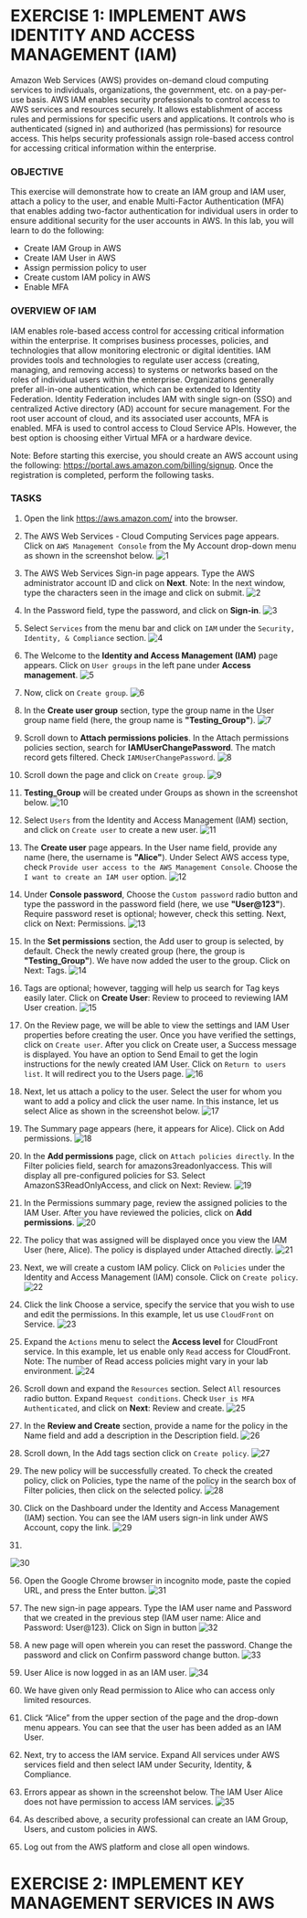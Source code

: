 # EXERCISE 1: IMPLEMENT AWS IDENTITY AND ACCESS MANAGEMENT (IAM)
Amazon Web Services (AWS) provides on-demand cloud computing services to individuals, organizations, the government, etc. on a pay-per-use basis.
AWS IAM enables security professionals to control access to AWS services and resources securely. It allows establishment of access rules and permissions for specific users and applications. It controls who is authenticated (signed in) and authorized (has permissions) for resource access. This helps security professionals assign role-based access control for accessing critical information within the enterprise.

### OBJECTIVE
This exercise will demonstrate how to create an IAM group and IAM user, attach a policy to the user, and enable Multi-Factor Authentication (MFA)
that enables adding two-factor authentication for individual users in order to ensure additional security for the user accounts in AWS.
In this lab, you will learn to do the following:
 - Create IAM Group in AWS
 - Create IAM User in AWS
 - Assign permission policy to user
 - Create custom IAM policy in AWS
 - Enable MFA

### OVERVIEW OF IAM
IAM enables role-based access control for accessing critical information within the enterprise. It comprises business processes, policies, and technologies that allow monitoring electronic or digital identities. IAM provides tools and technologies to regulate user access (creating, managing, and removing access) to systems or networks based on the roles of individual users within the enterprise. Organizations generally prefer all-in-one authentication, which can be extended to Identity Federation. Identity Federation includes IAM with single sign-on (SSO) and centralized Active directory (AD) account for secure management. For the root user account of cloud, and its associated user accounts, MFA is enabled. MFA is used to control access to Cloud Service APIs. However, the best option is choosing either Virtual MFA or a hardware device.

Note: Before starting this exercise, you should create an AWS account using the following: https://portal.aws.amazon.com/billing/signup. Once the registration is completed, perform the following tasks.

### TASKS

 1. Open the link https://aws.amazon.com/ into the browser.
 2. The AWS Web Services - Cloud Computing Services page appears. Click on `AWS Management Console` from the My Account drop-down menu as shown in the screenshot below.
    ![1](https://github.com/GTekSD/SUASS/assets/55411358/5d397059-4f1b-47c2-8b9e-388c3af2145e)
 
 3. The AWS Web Services Sign-in page appears. Type the AWS administrator account ID and click on **Next**. Note: In the next window, type the characters seen in the image and click on submit.
    ![2](https://github.com/GTekSD/SUASS/assets/55411358/1ac6e35c-f900-4378-ad78-6fce3446a440)

 4. In the Password field, type the password, and click on **Sign-in**.
    ![3](https://github.com/GTekSD/SUASS/assets/55411358/c880fdd6-e6fe-44bf-8bcb-e476b320438f)

 5. Select `Services` from the menu bar and click on `IAM` under the `Security, Identity, & Compliance` section.
    ![4](https://github.com/GTekSD/SUASS/assets/55411358/730bcd65-b8b3-4e2f-a089-5184786e15a4)

 6. The Welcome to the **Identity and Access Management (IAM)** page appears. Click on `User groups` in the left pane under **Access management**.
     ![5](https://github.com/GTekSD/SUASS/assets/55411358/04f0132d-3a40-4185-9163-a5c086305be2)

 7. Now, click on `Create group`.
     ![6](https://github.com/GTekSD/SUASS/assets/55411358/fd34a73d-314a-48ae-9b0b-8f645b01a2ec)

 8. In the **Create user group** section, type the group name in the User group name field (here, the group name is **"Testing_Group"**).
     ![7](https://github.com/GTekSD/SUASS/assets/55411358/222ed7ef-0fdd-4f3b-9a24-aa6d3bb0e66f)
     
 9. Scroll down to **Attach permissions policies**. In the Attach permissions policies section, search for **IAMUserChangePassword**. The match record gets filtered. Check `IAMUserChangePassword`.
     ![8](https://github.com/GTekSD/SUASS/assets/55411358/9fb9e635-83fe-4213-8ac0-02f14c2c3285)

 10. Scroll down the page and click on `Create group`.
     ![9](https://github.com/GTekSD/SUASS/assets/55411358/58d91b47-88b4-45b3-9bd5-a74caff1da45)

 11. **Testing_Group** will be created under Groups as shown in the screenshot below.
     ![10](https://github.com/GTekSD/SUASS/assets/55411358/17623b4f-16db-4d54-9d43-d3041330733d)

 12. Select `Users` from the Identity and Access Management (IAM) section, and click on `Create user` to create a new user.
     ![11](https://github.com/GTekSD/SUASS/assets/55411358/b55b3d17-ecc0-4fa9-aa09-d0998f266ae9)

 13. The **Create user** page appears. In the User name field, provide any name (here, the username is **"Alice"**). Under Select AWS access type, check `Provide user access to the AWS Management Console`. Choose the `I want to create an IAM user` option.
     ![12](https://github.com/GTekSD/SUASS/assets/55411358/3da013ac-0fd3-4b24-a1da-3b35e37cf2bd)

 14. Under **Console password**, Choose the `Custom password` radio button and type the password in the password field (here, we use **"User@123"**). Require password reset is optional; however, check this setting. Next, click on Next: Permissions.
     ![13](https://github.com/GTekSD/SUASS/assets/55411358/b9e35de8-ac3a-495f-ab6c-ab41c5878e14) 
 
 15. In the **Set permissions** section, the Add user to group is selected, by default. Check the newly created group (here, the group is **"Testing_Group"**). We have now added the user to the group. Click on Next: Tags.
     ![14](https://github.com/GTekSD/SUASS/assets/55411358/487c12d3-5730-40c1-8552-f159d76018eb) 
 
 16. Tags are optional; however, tagging will help us search for Tag keys easily later. Click on **Create User**: Review to proceed to reviewing IAM User creation.
     ![15](https://github.com/GTekSD/SUASS/assets/55411358/555f73f3-39d7-484d-87d9-0f4b847edd24)

 17. On the Review page, we will be able to view the settings and IAM User properties before creating the user. Once you have verified the settings, click on `Create user`. After you click on Create user, a Success message is displayed. You have an option to Send Email to get the login instructions for the newly created IAM User. Click on `Return to users list`. It will redirect you to the Users page.
     ![16](https://github.com/GTekSD/SUASS/assets/55411358/d29c0023-80b6-4a1d-851b-c6b7a6a1d924)

 19. Next, let us attach a policy to the user. Select the user for whom you want to add a policy and click the user name. In this instance, let us select Alice as shown in the screenshot below.
     ![17](https://github.com/GTekSD/SUASS/assets/55411358/4c0af24c-7584-4fbf-b08a-51f250dbb31d)

 23. The Summary page appears (here, it appears for Alice). Click on Add permissions.
     ![18](https://github.com/GTekSD/SUASS/assets/55411358/24cbd794-3464-43ef-b7d6-cee7d771568c)     

 24. In the **Add permissions** page, click on `Attach policies directly`. In the Filter policies field, search for amazons3readonlyaccess. This will display all pre-configured policies for S3. Select AmazonS3ReadOnlyAccess, and click on Next: Review.
     ![19](https://github.com/GTekSD/SUASS/assets/55411358/be88b8cf-ddf6-4b5a-873c-2019a220cb9e)
 
 26. In the Permissions summary page, review the assigned policies to the IAM User. After you have reviewed the policies, click on **Add permissions**.
     ![20](https://github.com/GTekSD/SUASS/assets/55411358/1e13bc2f-69df-4b03-be25-a8d4689005a6)

 27. The policy that was assigned will be displayed once you view the IAM User (here, Alice). The policy is displayed under Attached directly.
				![21](https://github.com/GTekSD/SUASS/assets/55411358/f89bc8ef-5f3a-4e3c-8b3a-e5400cce0be7)

 
 28. Next, we will create a custom IAM policy. Click on `Policies` under the Identity and Access Management (IAM) console. Click on `Create policy`.
			 ![22](https://github.com/GTekSD/SUASS/assets/55411358/71c09380-9de3-44ad-91b7-be215deae803)

 29. Click the link Choose a service, specify the service that you wish to use and edit the permissions. In this example, let us use `CloudFront` on Service.
			 ![23](https://github.com/GTekSD/SUASS/assets/55411358/c7abee69-9317-4f6a-a60e-31986c4050b3)
 
 30. Expand the `Actions` menu to select the **Access level** for CloudFront service. In this example, let us enable only `Read` access for CloudFront. Note: The number of Read access policies might vary in your lab environment.
 ![24](https://github.com/GTekSD/SUASS/assets/55411358/e17f5d94-a2eb-4b45-ad10-bdcb52335a93)
 
 31. Scroll down and expand the `Resources` section. Select `All` resources radio button. Expand `Request conditions`. Check `User is MFA Authenticated`, and click on **Next**: Review and create.
 ![25](https://github.com/GTekSD/SUASS/assets/55411358/d46bc3a9-8873-4f3a-ace5-6577d8a736ee) 

 49. In the **Review and Create** section, provide a name for the policy in the Name field and add a description in the Description field.
 ![26](https://github.com/GTekSD/SUASS/assets/55411358/6cea0dc8-eb2b-4a45-bbd2-8ec02ca95e3d)
 
 51. Scroll down, In the Add tags section click on `Create policy`.
![27](https://github.com/GTekSD/SUASS/assets/55411358/d3f36dd1-40c2-4311-a7f2-ef15904e8bfb)
 
 52. The new policy will be successfully created. To check the created policy, click on Policies, type the name of the policy in the search box of Filter policies, then click on the selected policy.
![28](https://github.com/GTekSD/SUASS/assets/55411358/ab215dbf-231e-449c-8408-7ae04c5f89ef)

 53. Click on the Dashboard under the Identity and Access Management (IAM) section. You can see the IAM users sign-in link under AWS Account, copy the link.
![29](https://github.com/GTekSD/SUASS/assets/55411358/6d9d3d4f-54b5-4b1f-b5e6-39487ae20ef5)
 
 54. 
![30](https://github.com/GTekSD/SUASS/assets/55411358/845f3bd1-1b05-4cc9-a609-9c94e88ad0fc)

 56. Open the Google Chrome browser in incognito mode, paste the copied URL, and press the Enter button.
 ![31](https://github.com/GTekSD/SUASS/assets/55411358/5000324a-cb92-450c-8ce0-f4054c113bd0)

 57. The new sign-in page appears. Type the IAM user name and Password that we created in the previous step (IAM user name: Alice and Password: User@123). Click on Sign in button
![32](https://github.com/GTekSD/SUASS/assets/55411358/b35be8c1-91a8-422c-977c-a987a465ccc7)
 
 58. A new page will open wherein you can reset the password. Change the password and click on Confirm password change button.
 ![33](https://github.com/GTekSD/SUASS/assets/55411358/2885a706-4b2d-4bb8-b77e-9847afd410f3)
 
 59. User Alice is now logged in as an IAM user.
 ![34](https://github.com/GTekSD/SUASS/assets/55411358/f08d8c82-0642-4fef-8c08-804f5b128518) 

 
 60. We have given only Read permission to Alice who can access only limited resources.
 
 
 61. Click “Alice” from the upper section of the page and the drop-down menu appears. You can see that the user has been added as an IAM User.
 
 
 62. Next, try to access the IAM service. Expand All services under AWS services field and then select IAM under Security, Identity, & Compliance.
 
 
 63. Errors appear as shown in the screenshot below. The IAM User Alice does not have permission to access IAM services.
     ![35](https://github.com/GTekSD/SUASS/assets/55411358/7327c2d8-bfdc-4430-9510-b471121e4e38)

 65. As described above, a security professional can create an IAM Group, Users, and custom policies in AWS.
 
 
 66. Log out from the AWS platform and close all open windows.





# EXERCISE 2: IMPLEMENT KEY MANAGEMENT SERVICES IN AWS
